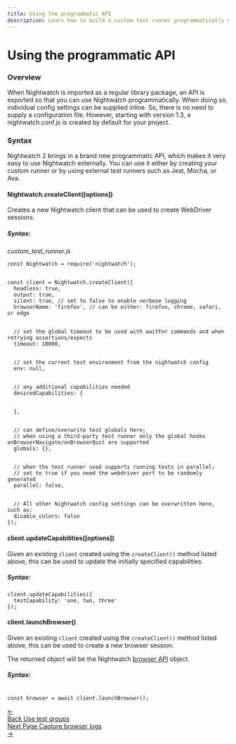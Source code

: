 ```yaml
---
title: Using the programmatic API
description: Learn how to build a custom test runner programmatically using Nightwatch APIs
---
```


<div class="page-header"><h1>Using the programmatic API</h1></div>

### Overview
When Nightwatch is imported as a regular library package, an API is exported so that you can use Nightwatch programmatically. When doing so, individual config settings can be supplied inline. So, there is no need to supply a configuration file. However, starting with version 1.3, a nightwatch.conf.js is created by default for your project.

### Syntax
Nightwatch 2 brings in a brand new programmatic API, which makes it very easy to use Nightwatch externally. You can use it either by creating your custom runner or by using external test runners such as Jest, Mocha, or Ava.

<div class="apimethod">
  <h4>Nightwatch.createClient([options])</h4>

  <p>Creates a new Nightwatch client that can be used to create WebDriver sessions.</p>

<h5>Syntax:</h5>

<div class="sample-test"><i>custom_test_runner.js</i><pre class="line-numbers" data-language="javascript"><code class="default-theme language-javascript">const Nightwatch = require('nightwatch');
<br>
const client = Nightwatch.createClient({
  headless: true,
  output: true,
  silent: true, // set to false to enable verbose logging
  browserName: 'firefox', // can be either: firefox, chrome, safari, or edge
  <br>
  // set the global timeout to be used with waitFor commands and when retrying assertions/expects
  timeout: 10000,
  <br>
  // set the current test environment from the nightwatch config
  env: null,
  <br>
  // any additional capabilities needed
  desiredCapabilities: {
    <br>
  },
  <br>
  // can define/overwrite test globals here; 
  // when using a third-party test runner only the global hooks onBrowserNavigate/onBrowserQuit are supported
  globals: {},
  <br>
  // when the test runner used supports running tests in parallel; 
  // set to true if you need the webdriver port to be randomly generated
  parallel: false, 
  <br>
  // All other Nightwatch config settings can be overwritten here, such as:
  disable_colors: false
});
</code></pre></div>
</div>

<div class="apimethod">
  <h4>client.updateCapabilities([options])</h4>

  <p>Given an existing <code>client</code> created using the <code>createClient()</code> method listed above, this can be used to update the initially specified capabilities.</p>

<h5>Syntax:</h5>

<div class="sample-test"><pre data-language="javascript" class="line-numbers"><code class="default-theme language-javascript">client.updateCapabilities({
  testCapability: 'one, two, three'
});
</code></pre></div>
</div>

<div class="apimethod">
  <h4>client.launchBrowser()</h4>

  <p>Given an existing <code>client</code> created using the <code>createClient()</code> method listed above, this can be used to create a new browser session.</p>

The returned object will be the Nightwatch [browser API](/api/#the-browser-object) object.

<h5>Syntax:</h5>

<div class="sample-test"><pre data-language="javascript" class="line-numbers"><code class="default-theme language-javascript">
const browser = await client.launchBrowser();
</code></pre></div>
</div>

 <div class="doc-pagination pt-40">
  <div class="previous">
    <a href="/guide/running-tests/using-with-test-groups.html">
      <span>←</span>
        <div class="d-flex flex-column">
          <span class="smallT">Back</span>
          <span class="bigT">Use test groups</span>
        </div>
    </a>
  </div>
  <div class="next">
    <a href="/guide/running-tests/capture-console-messages.html">
        <div class="d-flex flex-column">
          <span class="smallT">Next Page</span>
          <span class="bigT">Capture browser logs</span>
        </div>
        <span>→</span>
    </a>
  </div>
</div>
